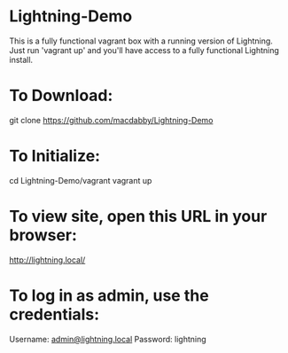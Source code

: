 # Lightning-Demo
This is a fully functional vagrant box with a running version of Lightning. Just run 'vagrant up' and you'll have access to a fully functional Lightning install.

# To Download:
git clone https://github.com/macdabby/Lightning-Demo

# To Initialize:
cd Lightning-Demo/vagrant
vagrant up

# To view site, open this URL in your browser:
http://lightning.local/

# To log in as admin, use the credentials:
Username: admin@lightning.local
Password: lightning
